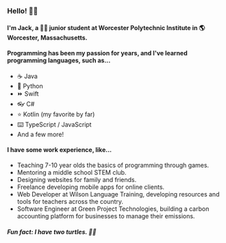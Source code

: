 ### Hello! 👋👋

#### I'm Jack, a 👨‍🎓 junior student at Worcester Polytechnic Institute in 🌎 Worcester, Massachusetts.

#### Programming has been my passion for years, and I've learned programming languages, such as...

- ☕ Java
- 🐍 Python
- ⏩ Swift
- 👓 C#
- ⭐ Kotlin (my favorite by far)
- ⌨️ TypeScript / JavaScript 
- And a few more!

#### I have some work experience, like...

- Teaching 7-10 year olds the basics of programming through games.
- Mentoring a middle school STEM club.
- Designing websites for family and friends.
- Freelance developing mobile apps for online clients.
- Web Developer at Wilson Language Training, developing resources and tools for teachers across the country.
- Software Engineer at Green Project Technologies, building a carbon accounting platform for businesses to manage their emissions.


##### Fun fact: I have two turtles. 🐢🐢
